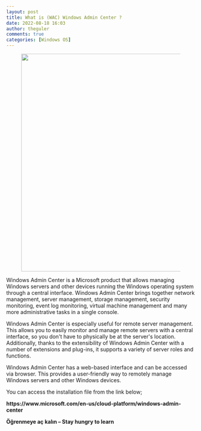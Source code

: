 ```yaml
---
layout: post
title: What is (WAC) Windows Admin Center ?
date: 2022-08-18 16:03
author: theguler
comments: true
categories: [Windows OS]
---
```

<!-- wp:image {"id":4078,"width":"578px","height":"auto","sizeSlug":"large","linkDestination":"none"} -->
<figure class="wp-block-image size-large is-resized"><img src="https://theguler.wordpress.com/wp-content/uploads/2022/08/windows-admin_center.jpg?w=912" alt="" class="wp-image-4078" style="width:578px;height:auto" /></figure>
<!-- /wp:image -->

<!-- wp:paragraph -->
<p>Windows Admin Center is a Microsoft product that allows managing Windows servers and other devices running the Windows operating system through a central interface. Windows Admin Center brings together network management, server management, storage management, security monitoring, event log monitoring, virtual machine management and many more administrative tasks in a single console.</p>
<!-- /wp:paragraph -->

<!-- wp:paragraph -->
<p>Windows Admin Center is especially useful for remote server management. This allows you to easily monitor and manage remote servers with a central interface, so you don't have to physically be at the server's location. Additionally, thanks to the extensibility of Windows Admin Center with a number of extensions and plug-ins, it supports a variety of server roles and functions.</p>
<!-- /wp:paragraph -->

<!-- wp:paragraph -->
<p>Windows Admin Center has a web-based interface and can be accessed via browser. This provides a user-friendly way to remotely manage Windows servers and other Windows devices.</p>
<!-- /wp:paragraph -->

<!-- wp:paragraph -->
<p>You can access the installation file from the link below;</p>
<!-- /wp:paragraph -->

<!-- wp:paragraph -->
<p><strong>https://www.microsoft.com/en-us/cloud-platform/windows-admin-center</strong></p>
<!-- /wp:paragraph -->

<!-- wp:paragraph -->
<p><strong>Öğrenmeye aç kalın – Stay hungry to learn</strong></p>
<!-- /wp:paragraph -->
